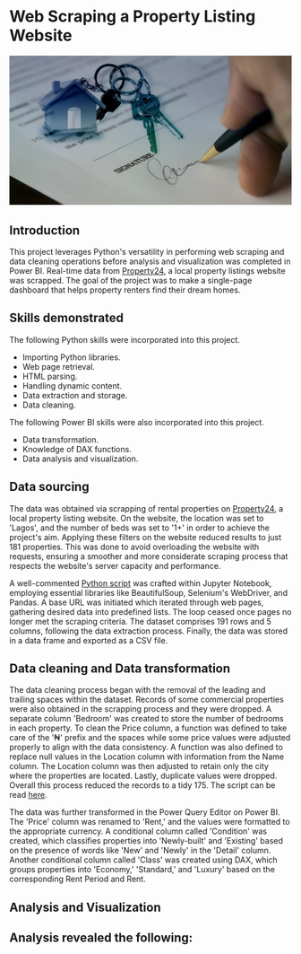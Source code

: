 # Web Scraping a Property Listing Website
![](intro.jpg)
## Introduction
This project leverages Python's versatility in performing web scraping and data cleaning operations before analysis and visualization was completed in Power BI. Real-time data from [Property24](https://www.property24.com.ng/1-bedroom-properties-to-rent-in-lagos-p37?), a local property listings website was scrapped. The goal of the project was to make a single-page dashboard that helps property renters find their dream homes.
## Skills demonstrated
The following Python skills were incorporated into this project.
- Importing Python libraries.
- Web page retrieval.
- HTML parsing.
- Handling dynamic content.
- Data extraction and storage.
- Data cleaning.

The following Power BI skills were also incorporated into this project.
- Data transformation.
- Knowledge of DAX functions.
- Data analysis and visualization.
## Data sourcing
The data was obtained via scrapping of rental properties on [Property24](https://www.property24.com.ng/1-bedroom-properties-to-rent-in-lagos-p37?), a local property listing website. On the website, the location was set to 'Lagos', and the number of beds was set to '1+' in order to achieve the project's aim. Applying these filters on the website reduced results to just 181 properties. This was done to avoid overloading the website with requests, ensuring a smoother and more considerate scraping process that respects the website's server capacity and performance.

A well-commented [Python script](https://github.com/emmywritescode/Web-Scraping-a-Property-Listing-Website/blob/main/Web%20Scraping%20a%20Property%20Listing%20Website.ipynb) was crafted within Jupyter Notebook, employing essential libraries like BeautifulSoup, Selenium's WebDriver, and Pandas. A base URL  was initiated which iterated through web pages, gathering desired data into predefined lists. The loop ceased once pages no longer met the scraping criteria. The dataset comprises 191 rows and 5 columns, following the data extraction process. Finally, the data was stored in a data frame and exported as a CSV file.
## Data cleaning and Data transformation
The data cleaning process began with the removal of the leading and trailing spaces within the dataset. Records of some commercial properties were also obtained in the scrapping process and they were dropped. A separate column 'Bedroom' was created to store the number of bedrooms in each property. To clean the Price column, a function was defined to take care of the '₦' prefix and the spaces while some price values were adjusted properly to align with the data consistency. A function was also defined to replace null values in the Location column  with information from the Name column. The Location column was then adjusted to retain only the city where the properties are located. Lastly, duplicate values were dropped. Overall this process reduced the records to a tidy 175. The script can be read [here](https://github.com/emmywritescode/Web-Scraping-a-Property-Listing-Website/blob/main/Cleaning%20the%20Dataset.ipynb).

The data was further transformed in the Power Query Editor on Power BI. The 'Price' column was renamed to 'Rent,' and the values were formatted to the appropriate currency. A conditional column called 'Condition' was created, which classifies properties into 'Newly-built' and 'Existing' based on the presence of words like 'New' and 'Newly' in the 'Detail' column. Another conditional column called 'Class' was created using DAX, which groups properties into 'Economy,' 'Standard,' and 'Luxury' based on the corresponding Rent Period and Rent.
## Analysis and Visualization
Analysis revealed the following:
- 







